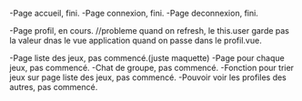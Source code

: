 -Page accueil, fini.
-Page connexion, fini.
-Page deconnexion, fini.

-Page profil, en cours.
//probleme quand on refresh, le this.user garde pas la valeur dnas le vue application quand on passe dans le profil.vue.

-Page liste des jeux, pas commencé.(juste maquette)
-Page pour chaque jeux, pas commencé.
-Chat de groupe, pas commencé.
-Fonction pour trier jeux sur page liste des jeux, pas commencé.
-Pouvoir voir les profiles des autres, pas commencé.
